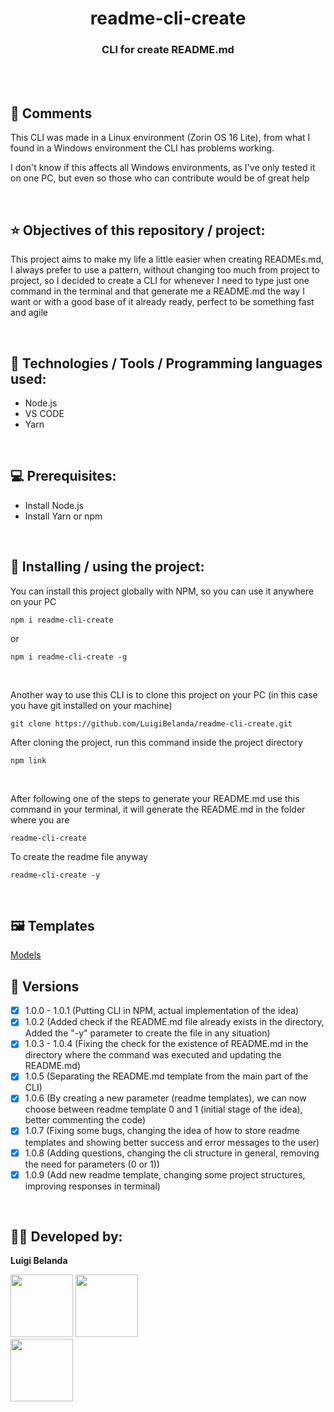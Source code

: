 <h1 align=center> readme-cli-create </h1>
<h3 align=center> CLI for create README.md </h3>

<br>
<br>

<h2>👀 Comments</h2> 
<p>This CLI was made in a Linux environment (Zorin OS 16 Lite), from what I found in a Windows environment the CLI has problems working.

I don't know if this affects all Windows environments, as I've only tested it on one PC, but even so those who can contribute would be of great help</p>

<br>

<h2> ⭐ Objectives of this repository / project: </h2>
<p>This project aims to make my life a little easier when creating READMEs.md, I always prefer to use a pattern, without changing too much from project to project, so I decided to create a CLI for whenever I need to type just one command in the terminal and that generate me a README.md the way I want or with a good base of it already ready, perfect to be something fast and agile</p>

<br>

<h2> 🔬 Technologies / Tools / Programming languages ​​used: </h2>
<!--- Ex: HTML, CSS, JS, Node.js, Yarn, NPM, PHP, Insomnia, Postman, Vs code... ---> 
<ul>
    <li>Node.js</li>
    <li>VS CODE</li>
    <li>Yarn</li>
</ul>

<br>

<h2> 💻 Prerequisites: </h2>
<!--- Ex: install node, npm, yarn... ---> 
<ul>
    <li>Install Node.js</li>
    <li>Install Yarn or npm</li>
</ul>

<br>

<h2> 🚀 Installing / using the project: </h2>
<p>You can install this project globally with NPM, so you can use it anywhere on your PC</p>

```
npm i readme-cli-create
```

or

```
npm i readme-cli-create -g
```

<br>

<p>Another way to use this CLI is to clone this project on your PC (in this case you have git installed on your machine)</p>

```
git clone https://github.com/LuigiBelanda/readme-cli-create.git
```

<p>After cloning the project, run this command inside the project directory</p>

```
npm link
```

<br>

<p>After following one of the steps to generate your README.md use this command in your terminal, it will generate the README.md in the folder where you are</p>

```
readme-cli-create
```

<p>To create the readme file anyway</p>

```
readme-cli-create -y
```

<br>

<h2>🖼️ Templates</h2>
<a href="https://github.com/LuigiBelanda/readme-cli-create/tree/master/models">Models</a>

<br>

<h2>📄 Versions</h2>

- [x] 1.0.0 - 1.0.1 (Putting CLI in NPM, actual implementation of the idea)
- [x] 1.0.2 (Added check if the README.md file already exists in the directory, Added the "-y" parameter to create the file in any situation)
- [x] 1.0.3 - 1.0.4 (Fixing the check for the existence of README.md in the directory where the command was executed and updating the README.md)
- [x] 1.0.5 (Separating the README.md template from the main part of the CLI)
- [x] 1.0.6 (By creating a new parameter (readme templates), we can now choose between readme template 0 and 1 (initial stage of the idea), better commenting the code)
- [x] 1.0.7 (Fixing some bugs, changing the idea of ​​how to store readme templates and showing better success and error messages to the user)
- [x] 1.0.8 (Adding questions, changing the cli structure in general, removing the need for parameters (0 or 1))
- [x] 1.0.9 (Add new readme template, changing some project structures, improving responses in terminal)

<br>

<h2> 👨‍💻 Developed by: </h2>
<strong> <p>Luigi Belanda</p> </strong>
<img src="https://avatars.githubusercontent.com/LuigiBelanda" width="100px" height="100px">

<a href="https://github.com/LuigiBelanda"> 
    <img src="https://img.shields.io/badge/GitHub-100000?style=for-the-badge&logo=github&logoColor=white" width="100px">
</a> 

<br>

<a href="https://www.linkedin.com/in/luigi-belanda-752436183/">
    <img src="https://img.shields.io/badge/LinkedIn-0077B5?style=for-the-badge&logo=linkedin&logoColor=white"width="100px">
</a>

